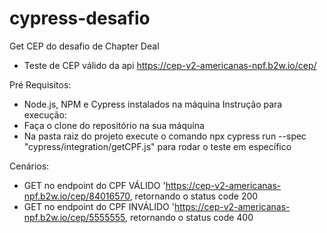 # cypress-desafio
Get CEP do desafio de Chapter Deal
- Teste de CEP válido da api https://cep-v2-americanas-npf.b2w.io/cep/

Pré Requisitos:
- Node.js, NPM e Cypress instalados na máquina
Instrução para execução:
- Faça o clone do repositório na sua máquina
- Na pasta raiz do projeto execute o comando npx cypress run --spec "cypress/integration/getCPF.js" para rodar o teste em específico 

Cenários:
- GET no endpoint do CPF VÁLIDO 'https://cep-v2-americanas-npf.b2w.io/cep/84016570, retornando o status code 200
- GET no endpoint do CPF INVÁLIDO 'https://cep-v2-americanas-npf.b2w.io/cep/5555555, retornando o status code 400



